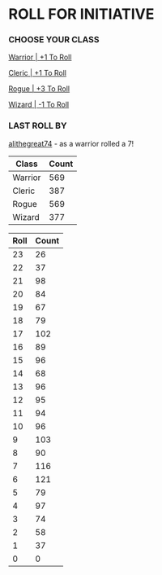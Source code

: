 # ROLL FOR INITIATIVE
### CHOOSE YOUR CLASS

[Warrior | +1 To Roll](https://github.com/benjaminsampica/benjaminsampica/issues/new?title=roll%7Cwarrior&body=Just+click+%27Submit+new+issue%27.)

[Cleric | +1 To Roll](https://github.com/benjaminsampica/benjaminsampica/issues/new?title=roll%7Ccleric&body=Just+click+%27Submit+new+issue%27.)

[Rogue | +3 To Roll](https://github.com/benjaminsampica/benjaminsampica/issues/new?title=roll%7Crogue&body=Just+click+%27Submit+new+issue%27.)

[Wizard | -1 To Roll](https://github.com/benjaminsampica/benjaminsampica/issues/new?title=roll%7Cwizard&body=Just+click+%27Submit+new+issue%27.)
### LAST ROLL BY
[alithegreat74](https://www.github.com/alithegreat74) - as a warrior rolled a 7!

|Class|Count|
|-|-|
|Warrior|569|
|Cleric|387|
|Rogue|569|
|Wizard|377|

|Roll|Count|
|-|-|
|23|26
|22|37
|21|98
|20|84
|19|67
|18|79
|17|102
|16|89
|15|96
|14|68
|13|96
|12|95
|11|94
|10|96
|9|103
|8|90
|7|116
|6|121
|5|79
|4|97
|3|74
|2|58
|1|37
|0|0
